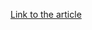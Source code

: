 [Link to the article](https://research.nccgroup.com/2024/02/22/unmasking-lorenz-ransomware-a-dive-into-recent-tactics-techniques-and-procedures/)
